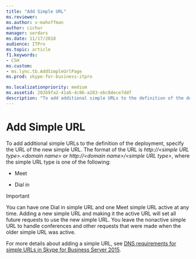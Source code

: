 ```yaml
---
title: "Add Simple URL"
ms.reviewer: 
ms.author: v-mahoffman
author: cichur
manager: serdars
ms.date: 11/17/2018
audience: ITPro
ms.topic: article
f1.keywords:
- CSH
ms.custom:
- ms.lync.tb.AddSimpleUrlPage
ms.prod: skype-for-business-itpro

ms.localizationpriority: medium
ms.assetid: 202b9fa2-41ab-4c86-a283-ebc8dece7ddf
description: "To add additional simple URLs to the definition of the deployment, specify the URL of the new simple URL."
---
```


# Add Simple URL
 
To add additional simple URLs to the definition of the deployment, specify the URL of the new simple URL. The format of the URL is  _http://\<simple URL type\>.\<domain name\>_ or _http://\<domain name\>/\<simple URL type\>_, where the simple URL type is one of the following:
  
- Meet
    
- Dial in
    
> [!IMPORTANT]
> You can have one Dial in simple URL and one Meet simple URL active at any time. Adding a new simple URL and making it the active URL will set all future requests to use the new simple URL. You leave the nonactive simple URL to handle conferences and other requests that were made when the older simple URL was active. 
  
For more details about adding a simple URL, see [DNS requirements for simple URLs in Skype for Business Server 2015](../../plan-your-deployment/network-requirements/simple-urls.md).
  

